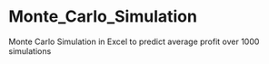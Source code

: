 # Monte_Carlo_Simulation
Monte Carlo Simulation in Excel to predict average profit over 1000 simulations
